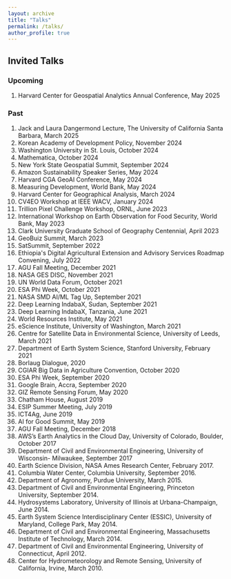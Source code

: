 ```yaml
---
layout: archive
title: "Talks"
permalink: /talks/
author_profile: true
---
```


## Invited Talks

### Upcoming
1. Harvard Center for Geospatial Analytics Annual Conference, May 2025

### Past
1.	Jack and Laura Dangermond Lecture, The University of California Santa Barbara, March 2025
1. Korean Academy of Development Policy, November 2024
2.	Washington University in St. Louis, October 2024
3.	Mathematica, October 2024
4.	New York State Geospatial Summit, September 2024
5.	Amazon Sustainability Speaker Series, May 2024
6.	Harvard CGA GeoAI Conference, May 2024
7.	Measuring Development, World Bank, May 2024
8.	Harvard Center for Geographical Analysis, March 2024
9.	CV4EO Workshop at IEEE WACV, January 2024
10.	Trillion Pixel Challenge Workshop, ORNL, June 2023
11.	International Workshop on Earth Observation for Food Security, World Bank, May 2023
12.	Clark University Graduate School of Geography Centennial, April 2023
13.	GeoBuiz Summit, March 2023
14.	SatSummit, September 2022
15.	Ethiopia's Digital Agricultural Extension and Advisory Services Roadmap Convening, July 2022
16.	AGU Fall Meeting, December 2021
17.	NASA GES DISC, November 2021
18.	UN World Data Forum, October 2021
19.	ESA Phi Week, October 2021
20.	NASA SMD AI/ML Tag Up, September 2021
21.	Deep Learning IndabaX, Sudan, September 2021
22.	Deep Learning IndabaX, Tanzania, June 2021
23.	World Resources Institute, May 2021
24.	eScience Institute, University of Washington, March 2021
25.	Centre for Satellite Data in Environmental Science, University of Leeds, March 2021
26.	Department of Earth System Science, Stanford University, February 2021
27.	Borlaug Dialogue, 2020
28.	CGIAR Big Data in Agriculture Convention, October 2020
29.	ESA Phi Week, September 2020
30.	Google Brain, Accra, September 2020
31.	GIZ Remote Sensing Forum, May 2020
32.	Chatham House, August 2019
33.	ESIP Summer Meeting, July 2019
34.	ICT4Ag, June 2019
35.	AI for Good Summit, May 2019
36.	AGU Fall Meeting, December 2018
37.	AWS’s Earth Analytics in the Cloud Day, University of Colorado, Boulder, October 2017
38.	Department of Civil and Environmental Engineering, University of Wisconsin- Milwaukee, September 2017
39.	Earth Science Division, NASA Ames Research Center, February 2017.
40.	Columbia Water Center, Columbia University, September 2016.
41.	Department of Agronomy, Purdue University, March 2015.
42.	Department of Civil and Environmental Engineering, Princeton University, September 2014.
43.	Hydrosystems Laboratory, University of Illinois at Urbana-Champaign, June 2014.
44.	Earth System Science Interdisciplinary Center (ESSIC), University of Maryland, College Park, May 2014.
45.	Department of Civil and Environmental Engineering, Massachusetts Institute of Technology, March 2014.
46.	Department of Civil and Environmental Engineering, University of Connecticut, April 2012.
47.	Center for Hydrometeorology and Remote Sensing, University of California, Irvine, March 2010.
